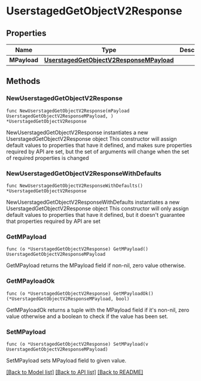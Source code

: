 # UserstagedGetObjectV2Response

## Properties

Name | Type | Description | Notes
------------ | ------------- | ------------- | -------------
**MPayload** | [**UserstagedGetObjectV2ResponseMPayload**](UserstagedGetObjectV2ResponseMPayload.md) |  | 

## Methods

### NewUserstagedGetObjectV2Response

`func NewUserstagedGetObjectV2Response(mPayload UserstagedGetObjectV2ResponseMPayload, ) *UserstagedGetObjectV2Response`

NewUserstagedGetObjectV2Response instantiates a new UserstagedGetObjectV2Response object
This constructor will assign default values to properties that have it defined,
and makes sure properties required by API are set, but the set of arguments
will change when the set of required properties is changed

### NewUserstagedGetObjectV2ResponseWithDefaults

`func NewUserstagedGetObjectV2ResponseWithDefaults() *UserstagedGetObjectV2Response`

NewUserstagedGetObjectV2ResponseWithDefaults instantiates a new UserstagedGetObjectV2Response object
This constructor will only assign default values to properties that have it defined,
but it doesn't guarantee that properties required by API are set

### GetMPayload

`func (o *UserstagedGetObjectV2Response) GetMPayload() UserstagedGetObjectV2ResponseMPayload`

GetMPayload returns the MPayload field if non-nil, zero value otherwise.

### GetMPayloadOk

`func (o *UserstagedGetObjectV2Response) GetMPayloadOk() (*UserstagedGetObjectV2ResponseMPayload, bool)`

GetMPayloadOk returns a tuple with the MPayload field if it's non-nil, zero value otherwise
and a boolean to check if the value has been set.

### SetMPayload

`func (o *UserstagedGetObjectV2Response) SetMPayload(v UserstagedGetObjectV2ResponseMPayload)`

SetMPayload sets MPayload field to given value.



[[Back to Model list]](../README.md#documentation-for-models) [[Back to API list]](../README.md#documentation-for-api-endpoints) [[Back to README]](../README.md)


